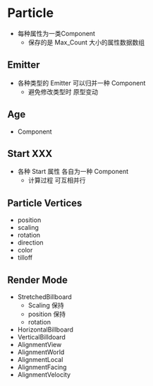 # Particle

* 每种属性为一类Component
  * 保存的是 Max_Count 大小的属性数据数组

## Emitter

* 各种类型的 Emitter 可以归并一种 Component
  * 避免修改类型时 原型变动

## Age

* Component

## Start XXX 

* 各种 Start 属性 各自为一种 Component
  * 计算过程 可互相并行

## Particle Vertices

* position
* scaling
* rotation
* direction
* color
* tilloff

## Render Mode 

* StretchedBillboard
  * Scaling 保持
  * position 保持
  * rotation 
* HorizontalBillboard
* VerticalBilldoard
* AlignmentView
* AlignmentWorld
* AlignmentLocal
* AlignmentFacing
* AlignmentVelocity